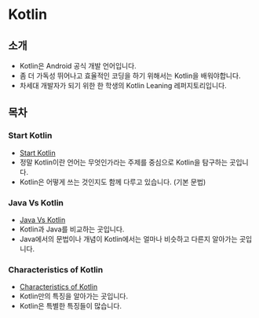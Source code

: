 # Kotlin
## 소개
* Kotlin은 Android 공식 개발 언어입니다.
* 좀 더 가독성 뛰어나고 효율적인 코딩을 하기 위해서는 Kotlin을 배워야합니다.
* 차세대 개발자가 되기 위한 한 학생의 Kotlin Leaning 레퍼지토리입니다.
## 목차
### Start Kotlin
* [Start Kotlin]
* 정말 Kotlin이란 언어는 무엇인가라는 주제를 중심으로 Kotlin을 탐구하는 곳입니다.
* Kotlin은 어떻게 쓰는 것인지도 함께 다루고 있습니다.
(기본 문법)

### Java Vs Kotlin
* [Java Vs Kotlin]
* Kotlin과 Java를 비교하는 곳입니다.
* Java에서의 문법이나 개념이 Kotlin에서는 얼마나 비슷하고 다른지 알아가는 곳입니다.

### Characteristics of Kotlin
* [Characteristics of Kotlin]
* Kotlin만의 특징을 알아가는 곳입니다.
* Kotlin은 특별한 특징들이 많습니다.

[Start Kotlin]:https://github.com/jinusong/Kotlin/tree/master/Start%20Kotlin

[Java Vs Kotlin]:https://github.com/jinusong/Kotlin/tree/master/Java%20Vs%20Kotlin

[ Characteristics of Kotlin ]:https://github.com/jinusong/Kotlin/tree/master/Kotlin's%20Characteristics%20
